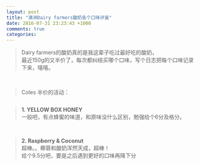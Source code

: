 ```yaml
---
layout: post
title: "澳洲Dairy farmers酸奶各个口味评鉴"
date: 2016-07-31 23:23:43 +1000
comments: true
categories: 
---
```


> Dairy farmers的酸奶真的是我这辈子吃过最好吃的酸奶，     
最近150g的又半价了，每次都纠结买哪个口味，写个日志把每个口味记录下来，嘻嘻。

<!--more-->
<br>

>Coles 半价的活动：   
<img style="max-height:400px" class="lazy" data-original="/images/blog/160731_yogurt/discount.PNG"> 
<br>

> **1. YELLOW BOX HONEY**    
一般吧，有点蜂蜜的味道，和原味没什么区别，勉强给个6分及格分。    
<img style="max-height:400px" class="lazy" data-original="/images/blog/160731_yogurt/1_honey_1.JPG">
<img style="max-height:400px" class="lazy" data-original="/images/blog/160731_yogurt/1_honey_2.JPG">    
<br> 

> **2. Raspberry & Coconut**    
超棒。。椰蓉和酸奶浑然天成，超棒！     
给个9.5分吧，要是之后遇到更好的口味再降下分    
<img style="max-height:400px" class="lazy" data-original="/images/blog/160731_yogurt/2_coconut.JPG">    
<br> 


